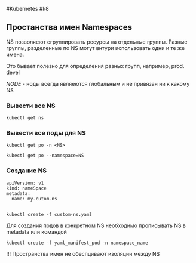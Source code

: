 #Kubernetes #k8 
## Простанства имен Namespaces

NS позволяеют сгруппировать ресурсы на отдельные группы. Разные группы, разделенные по NS могут внтури использовать одни и те же имена.

Это бывает полезно для определения разных групп, например, prod. devel

*NODE* - ноды всегда являеются глобальным и не привязан ни к какому NS

### Вывести все NS

```
kubectl get ns
```

### Вывести все поды для NS

```
kubectl get po -n <NS>

kubectl get po --namespace=NS
```

### Создание NS

```
apiVersion: v1
kind: nameSpace
metadata:
  name: my-cutom-ns


kubectl create -f custom-ns.yaml
```


Для создания подов в конкретном NS необходимо прописывать NS в metadata или командой

```
kubectl create -f yaml_manifest_pod -n namespace_name
```

!!! Пространства имен не обеспцивают изоляции между NS